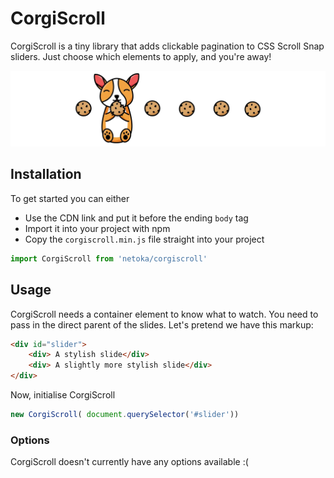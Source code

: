 # CorgiScroll

CorgiScroll is a tiny library that adds clickable pagination to CSS Scroll Snap sliders. Just choose which elements to apply, and you're away! 

![alt text](preview.webp)


## Installation
To get started you can either 
- Use the CDN link and put it before the ending `body` tag
- Import it into your project with npm
- Copy the `corgiscroll.min.js` file straight into your project 

```js
import CorgiScroll from 'netoka/corgiscroll'
```

## Usage
CorgiScroll needs a container element to know what to watch. You need to pass in the direct parent of the slides. Let's pretend we have this markup:

```html
<div id="slider">
    <div> A stylish slide</div>
    <div> A slightly more stylish slide</div>
</div>
```

Now, initialise CorgiScroll
```js
new CorgiScroll( document.querySelector('#slider'))
``` 


### Options 
CorgiScroll doesn't currently have any options available :(